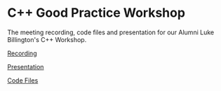 # C++ Good Practice Workshop
The meeting recording, code files and presentation for our Alumni Luke Billington's C++ Workshop.

[Recording](https://www.youtube.com/watch?v=w9dkjOEJnEc)

[Presentation](https://docs.google.com/presentation/d/1AtlcZ5WXFkCj9DrfRZRPHlnA3xrLglyPgiRyPsnaVU0/edit#slide=id.gb06580d4f5_0_33)

[Code Files](https://github.com/LukeBillo/good-design-practices-in-cpp)
